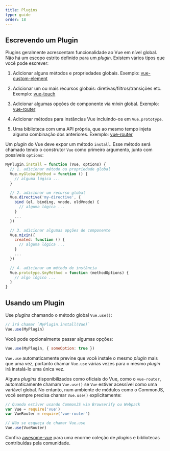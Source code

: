 ```yaml
---
title: Plugins
type: guide
order: 18
---
```


## Escrevendo um Plugin

Plugins geralmente acrescentam funcionalidade ao Vue em nível global. Não há um escopo estrito definido para um _plugin_. Existem vários tipos que você pode escrever:

1. Adicionar alguns métodos e propriedades globais. Exemplo: [vue-custom-element](https://github.com/karol-f/vue-custom-element)

2. Adicionar um ou mais recursos globais: diretivas/filtros/transições etc. Exemplo: [vue-touch](https://github.com/vuejs/vue-touch)

3. Adicionar algumas opções de componente via _mixin_ global. Exemplo: [vue-router](https://github.com/vuejs/vue-router)

4. Adicionar métodos para instâncias Vue incluindo-os em `Vue.prototype`.

5. Uma biblioteca com uma API própria, que ao mesmo tempo injeta alguma combinação dos anteriores. Exemplo: [vue-router](https://github.com/vuejs/vue-router)

Um _plugin_ do Vue deve expor um método `install`. Esse método será chamado tendo o construtor `Vue` como primeiro argumento, junto com possíveis `options`:

``` js
MyPlugin.install = function (Vue, options) {
  // 1. adicionar método ou propriedade global
  Vue.myGlobalMethod = function () {
    // alguma lógica ...
  }

  // 2. adicionar um recurso global
  Vue.directive('my-directive', {
    bind (el, binding, vnode, oldVnode) {
      // alguma lógica ...
    }
    ...
  })

  // 3. adicionar algumas opções de componente
  Vue.mixin({
    created: function () {
      // alguma lógica ...
    }
    ...
  })

  // 4. adicionar um método de instância
  Vue.prototype.$myMethod = function (methodOptions) {
    // algo lógico ...
  }
}
```

## Usando um Plugin

Use _plugins_ chamando o método global `Vue.use()`:

``` js
// irá chamar `MyPlugin.install(Vue)`
Vue.use(MyPlugin)
```

Você pode opcionalmente passar algumas opções:

``` js
Vue.use(MyPlugin, { someOption: true })
```

`Vue.use` automaticamente previne que você instale o mesmo _plugin_ mais que uma vez, portanto chamar `Vue.use` várias vezes para o mesmo _plugin_ irá instalá-lo uma única vez.

Alguns _plugins_ disponibilizados como oficiais do Vue, como o `vue-router`, automaticamente chamam `Vue.use()` se `Vue` estiver acessível como uma variável global. No entanto, num ambiente de módulos como o CommonJS, você sempre precisa chamar `Vue.use()` explicitamente:

``` js
// Quando estiver usando CommonJS via Browserify ou Webpack
var Vue = require('vue')
var VueRouter = require('vue-router')

// Não se esqueça de chamar Vue.use
Vue.use(VueRouter)
```

Confira [awesome-vue](https://github.com/vuejs/awesome-vue#components--libraries) para uma enorme coleção de _plugins_ e bibliotecas contribuídas pela comunidade.
